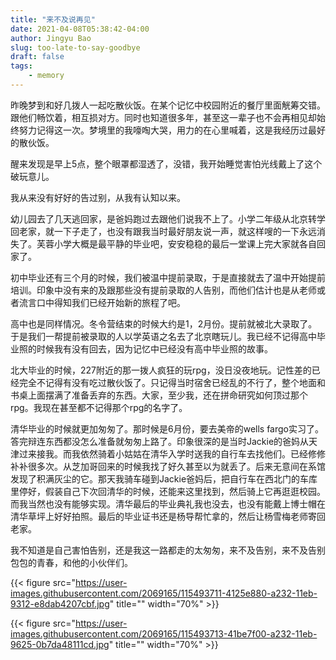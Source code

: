 ```yaml
---
title: "来不及说再见"
date: 2021-04-08T05:38:42-04:00
author: Jingyu Bao
slug: too-late-to-say-goodbye
draft: false
tags:
    - memory
---
```


昨晚梦到和好几拨人一起吃散伙饭。在某个记忆中校园附近的餐厅里面觥筹交错。跟他们畅饮着，相互损对方。同时也知道很多年，甚至这一辈子也不会再相见却始终努力记得这一次。梦境里的我嚎啕大哭，用力的在心里喊着，这是我经历过最好的散伙饭。

醒来发现是早上5点，整个眼罩都湿透了，没错，我开始睡觉害怕光线戴上了这个破玩意儿。

我从来没有好好的告过别，从我有认知以来。

幼儿园去了几天逃回家，是爸妈跑过去跟他们说我不上了。小学二年级从北京转学回老家，就一下子走了，也没有跟我当时最好朋友说一声，就这样嗖的一下永远消失了。芙蓉小学大概是最平静的毕业吧，安安稳稳的最后一堂课上完大家就各自回家了。

初中毕业还有三个月的时候，我们被温中提前录取，于是直接就去了温中开始提前培训。印象中没有来的及跟那些没有提前录取的人告别，而他们估计也是从老师或者流言口中得知我们已经开始新的旅程了吧。

高中也是同样情况。冬令营结束的时候大约是1，2月份。提前就被北大录取了。于是我们一帮提前被录取的人以学英语之名去了北京瞎玩儿。我已经不记得高中毕业照的时候我有没有回去，因为记忆中已经没有高中毕业照的故事。

北大毕业的时候，227附近的那一拨人疯狂的玩rpg，没日没夜地玩。记性差的已经完全不记得有没有吃过散伙饭了。只记得当时宿舍已经乱的不行了，整个地面和书桌上面摆满了准备丢弃的东西。大家，至少我，还在拼命研究如何顶过那个rpg。我现在甚至都不记得那个rpg的名字了。

清华毕业的时候就更加匆匆了。那时候是6月份，要去美帝的wells fargo实习了。答完辩连东西都没怎么准备就匆匆上路了。印象很深的是当时Jackie的爸妈从天津过来接我。而我依然骑着小姑姑在清华入学时送我的自行车去找他们。已经修修补补很多次。从芝加哥回来的时候我找了好久甚至以为就丢了。后来无意间在系馆发现了积满灰尘的它。那天我骑车碰到Jackie爸妈后，把自行车在西北门的车库里停好，假装自己下次回清华的时候，还能来这里找到，然后骑上它再逛逛校园。而我当然也没有能够实现。清华最后的毕业典礼我也没去，也没有能戴上博士帽在清华草坪上好好拍照。最后的毕业证书还是杨导帮忙拿的，然后让杨雪梅老师寄回老家。

我不知道是自己害怕告别，还是我这一路都走的太匆匆，来不及告别，来不及告别包包的青春，和他的小伙伴们。

{{< figure src="https://user-images.githubusercontent.com/2069165/115493711-4125e880-a232-11eb-9312-e8dab4207cbf.jpg" title="" width="70%" >}}

{{< figure src="https://user-images.githubusercontent.com/2069165/115493713-41be7f00-a232-11eb-9625-0b7da48111cd.jpg" title="" width="70%" >}}
